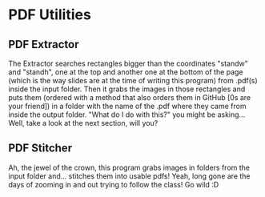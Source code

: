 # PDF Utilities
## PDF Extractor
The Extractor searches rectangles bigger than the coordinates "standw" and "standh", one at the top and another one at the bottom of the page (which is the way slides are at the time of writing this program) from .pdf(s) inside the input folder. Then it grabs the images in those rectangles and puts them (ordered with a method that also orders them in GitHub [0s are your friend]) in a folder with the name of the .pdf where they came from inside the output folder. "What do I do with this?" you might be asking... Well, take a look at the next section, will you?

## PDF Stitcher
Ah, the jewel of the crown, this program grabs images in folders from the input folder and... stitches them into usable pdfs! Yeah, long gone are the days of zooming in and out trying to follow the class! Go wild :D

